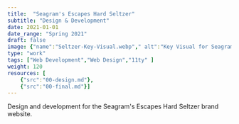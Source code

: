```yaml
---
title:  "Seagram's Escapes Hard Seltzer"
subtitle: "Design & Development"
date: 2021-01-01
date_range: "Spring 2021"
draft: false
image: {"name":"Seltzer-Key-Visual.webp"," alt":"Key Visual for Seagram's Escapes Hard Seltzer"}
type: "work"
tags: ["Web Development","Web Design","11ty" ]
weight: 120
resources: [
    {"src":"00-design.md"},
    {"src":"00-final.md"}]
---
```

Design and development for the Seagram's Escapes Hard Seltzer brand website. 